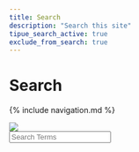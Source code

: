 ```yaml
---
title: Search
description: "Search this site"
tipue_search_active: true
exclude_from_search: true
---
```


# Search
{% include navigation.md %}

<form action="{{ page.url | relative_url }}">
  <div class="tipue_search_left"><img src="{{ "/assets/tipuesearch/search.png" | relative_url }}" class="tipue_search_icon"></div>
  <div class="tipue_search_right"><input type="text" name="q" id="tipue_search_input" pattern=".{3,}" title="At least 3 characters" placeholder="Search Terms" required></div>
  <div style="clear: both;"></div>
</form>

<div id="tipue_search_content"></div>

<script>
$(document).ready(function() {
  $('#tipue_search_input').tipuesearch();
});
</script>
